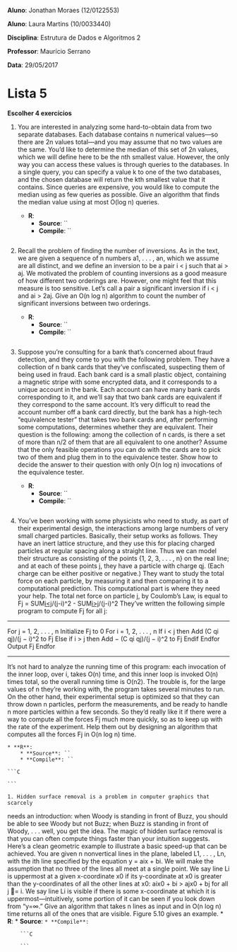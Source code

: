 **Aluno**: Jonathan Moraes (12/0122553)

**Aluno**: Laura Martins (10/0033440)

**Disciplina**: Estrutura de Dados e Algoritmos 2

**Professor**: Maurício Serrano

**Data**: 29/05/2017

# Lista 5
**Escolher 4 exercícios**

1. You are interested in analyzing some hard-to-obtain data from two separate
databases. Each database contains n numerical values—so there are
2n values total—and you may assume that no two values are the same.
You’d like to determine the median of this set of 2n values, which we will
define here to be the nth smallest value.
However, the only way you can access these values is through queries
to the databases. In a single query, you can specify a value k to one of the
two databases, and the chosen database will return the kth smallest value
that it contains. Since queries are expensive, you would like to compute
the median using as few queries as possible.
Give an algorithm that finds the median value using at most O(log n)
queries.
	* **R**:
		* **Source**: ``
		* **Compile**: ``

	```C

	```

1. Recall the problem of finding the number of inversions. As in the text,
we are given a sequence of n numbers a1, . . . , an, which we assume are all
distinct, and we define an inversion to be a pair i < j such that ai > aj.
We motivated the problem of counting inversions as a good measure
of how different two orderings are. However, one might feel that this
measure is too sensitive. Let’s call a pair a significant inversion if i < j and
ai > 2aj. Give an O(n log n) algorithm to count the number of significant
inversions between two orderings.
	* **R**:
		* **Source**: ``
		* **Compile**: ``

	```C

	```

1. Suppose you’re consulting for a bank that’s concerned about fraud detection,
and they come to you with the following problem. They have a
collection of n bank cards that they’ve confiscated, suspecting them of
being used in fraud. Each bank card is a small plastic object, containing
a magnetic stripe with some encrypted data, and it corresponds to
a unique account in the bank. Each account can have many bank cards
corresponding to it, and we’ll say that two bank cards are equivalent if
they correspond to the same account.
It’s very difficult to read the account number off a bank card directly,
but the bank has a high-tech “equivalence tester” that takes two bank
cards and, after performing some computations, determines whether
they are equivalent.
Their question is the following: among the collection of n cards, is
there a set of more than n/2 of them that are all equivalent to one another?
Assume that the only feasible operations you can do with the cards are
to pick two of them and plug them in to the equivalence tester. Show how
to decide the answer to their question with only O(n log n) invocations of
the equivalence tester.
	* **R**:
		* **Source**: ``
		* **Compile**: ``

	```C

	```

1. You’ve been working with some physicists who need to study, as part of
their experimental design, the interactions among large numbers of very
small charged particles. Basically, their setup works as follows. They have
an inert lattice structure, and they use this for placing charged particles
at regular spacing along a straight line. Thus we can model their structure
as consisting of the points {1, 2, 3, . . . , n} on the real line; and at each of
these points j, they have a particle with charge qj. (Each charge can be
either positive or negative.)
They want to study the total force on each particle, by measuring it
and then comparing it to a computational prediction. This computational
part is where they need your help. The total net force on particle j, by
Coulomb’s Law, is equal to
					Fj = SUM[i<j](Cqiqj)/(j-i)^2  - SUM[i>j](Cqiqj)/(j-i)^2
They’ve written the following simple program to compute Fj for all j:
--------------------------------------------------------------------

For j = 1, 2, . . . , n
	Initialize Fj to 0
	For i = 1, 2, . . . , n
		If i < j then
			Add (C qi qj)/(j − i)^2 to Fj
		Else if i > j then
			Add − (C qi qj)/(j − i)^2 to Fj
		Endif
	Endfor
	Output Fj
Endfor

----------------------------------------------------------------------

It’s not hard to analyze the running time of this program: each
invocation of the inner loop, over i, takes O(n) time, and this inner loop
is invoked O(n) times total, so the overall running time is O(n2).
The trouble is, for the large values of n they’re working with, the program
takes several minutes to run. On the other hand, their experimental
setup is optimized so that they can throw down n particles, perform the
measurements, and be ready to handle n more particles within a few seconds.
So they’d really like it if there were a way to compute all the forces
Fj much more quickly, so as to keep up with the rate of the experiment.
Help them out by designing an algorithm that computes all the forces
Fj in O(n log n) time.


	* **R**:
		* **Source**: ``
		* **Compile**: ``

	```C

	```

	1. Hidden surface removal is a problem in computer graphics that scarcely
needs an introduction: when Woody is standing in front of Buzz, you
should be able to see Woody but not Buzz; when Buzz is standing in
front of Woody, . . . well, you get the idea.
The magic of hidden surface removal is that you can often compute
things faster than your intuition suggests. Here’s a clean geometric example
to illustrate a basic speed-up that can be achieved. You are given n
nonvertical lines in the plane, labeled L1, . . . , Ln, with the ith line specified
by the equation y = aix + bi. We will make the assumption that no three of
the lines all meet at a single point. We say line Li is uppermost at a given
x-coordinate x0 if its y-coordinate at x0 is greater than the y-coordinates
of all the other lines at x0: aix0 + bi > ajx0 + bj for all j = i. We say line Li is
visible if there is some x-coordinate at which it is uppermost—intuitively,
some portion of it can be seen if you look down from “y=∞.”
Give an algorithm that takes n lines as input and in O(n log n) time
returns all of the ones that are visible. Figure 5.10 gives an example.
		* **R**:
			* **Source**: ``
			* **Compile**: ``

		```C

		```
